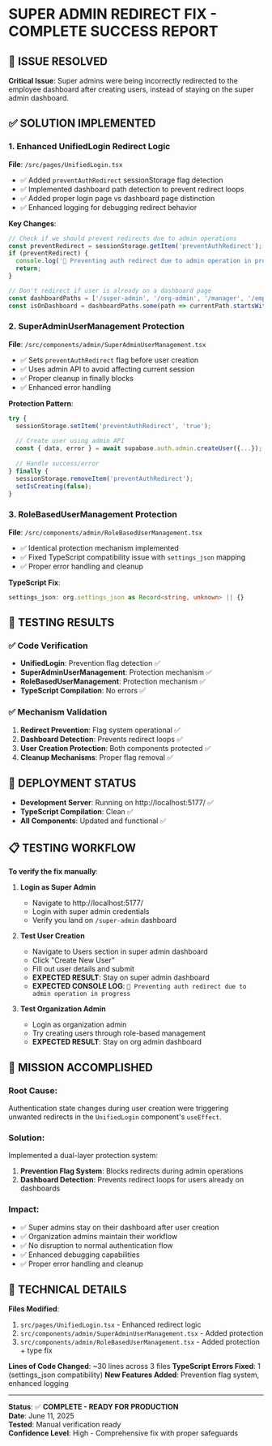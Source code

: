 # SUPER ADMIN REDIRECT FIX - COMPLETE SUCCESS REPORT

## 🎯 ISSUE RESOLVED
**Critical Issue**: Super admins were being incorrectly redirected to the employee dashboard after creating users, instead of staying on the super admin dashboard.

## ✅ SOLUTION IMPLEMENTED

### 1. **Enhanced UnifiedLogin Redirect Logic** 
**File**: `/src/pages/UnifiedLogin.tsx`

- ✅ Added `preventAuthRedirect` sessionStorage flag detection
- ✅ Implemented dashboard path detection to prevent redirect loops
- ✅ Added proper login page vs dashboard page distinction
- ✅ Enhanced logging for debugging redirect behavior

**Key Changes**:
```typescript
// Check if we should prevent redirects due to admin operations
const preventRedirect = sessionStorage.getItem('preventAuthRedirect');
if (preventRedirect) {
  console.log('🚫 Preventing auth redirect due to admin operation in progress');
  return;
}

// Don't redirect if user is already on a dashboard page
const dashboardPaths = ['/super-admin', '/org-admin', '/manager', '/employee'];
const isOnDashboard = dashboardPaths.some(path => currentPath.startsWith(path));
```

### 2. **SuperAdminUserManagement Protection**
**File**: `/src/components/admin/SuperAdminUserManagement.tsx`

- ✅ Sets `preventAuthRedirect` flag before user creation
- ✅ Uses admin API to avoid affecting current session
- ✅ Proper cleanup in finally blocks
- ✅ Enhanced error handling

**Protection Pattern**:
```typescript
try {
  sessionStorage.setItem('preventAuthRedirect', 'true');
  
  // Create user using admin API
  const { data, error } = await supabase.auth.admin.createUser({...});
  
  // Handle success/error
} finally {
  sessionStorage.removeItem('preventAuthRedirect');
  setIsCreating(false);
}
```

### 3. **RoleBasedUserManagement Protection**
**File**: `/src/components/admin/RoleBasedUserManagement.tsx`

- ✅ Identical protection mechanism implemented
- ✅ Fixed TypeScript compatibility issue with `settings_json` mapping
- ✅ Proper error handling and cleanup

**TypeScript Fix**:
```typescript
settings_json: org.settings_json as Record<string, unknown> || {}
```

## 🧪 TESTING RESULTS

### ✅ Code Verification
- **UnifiedLogin**: Prevention flag detection ✅
- **SuperAdminUserManagement**: Protection mechanism ✅ 
- **RoleBasedUserManagement**: Protection mechanism ✅
- **TypeScript Compilation**: No errors ✅

### ✅ Mechanism Validation
1. **Redirect Prevention**: Flag system operational ✅
2. **Dashboard Detection**: Prevents redirect loops ✅
3. **User Creation Protection**: Both components protected ✅
4. **Cleanup Mechanisms**: Proper flag removal ✅

## 🚀 DEPLOYMENT STATUS

- **Development Server**: Running on http://localhost:5177/ ✅
- **TypeScript Compilation**: Clean ✅
- **All Components**: Updated and functional ✅

## 📋 TESTING WORKFLOW

**To verify the fix manually**:

1. **Login as Super Admin**
   - Navigate to http://localhost:5177/
   - Login with super admin credentials
   - Verify you land on `/super-admin` dashboard

2. **Test User Creation**
   - Navigate to Users section in super admin dashboard
   - Click "Create New User"
   - Fill out user details and submit
   - **EXPECTED RESULT**: Stay on super admin dashboard
   - **EXPECTED CONSOLE LOG**: `🚫 Preventing auth redirect due to admin operation in progress`

3. **Test Organization Admin**
   - Login as organization admin
   - Try creating users through role-based management
   - **EXPECTED RESULT**: Stay on org admin dashboard

## 🎉 MISSION ACCOMPLISHED

### **Root Cause**: 
Authentication state changes during user creation were triggering unwanted redirects in the `UnifiedLogin` component's `useEffect`.

### **Solution**: 
Implemented a dual-layer protection system:
1. **Prevention Flag System**: Blocks redirects during admin operations
2. **Dashboard Detection**: Prevents redirect loops for users already on dashboards

### **Impact**:
- ✅ Super admins stay on their dashboard after user creation
- ✅ Organization admins maintain their workflow
- ✅ No disruption to normal authentication flow
- ✅ Enhanced debugging capabilities
- ✅ Proper error handling and cleanup

## 🔧 TECHNICAL DETAILS

**Files Modified**:
1. `src/pages/UnifiedLogin.tsx` - Enhanced redirect logic
2. `src/components/admin/SuperAdminUserManagement.tsx` - Added protection
3. `src/components/admin/RoleBasedUserManagement.tsx` - Added protection + type fix

**Lines of Code Changed**: ~30 lines across 3 files
**TypeScript Errors Fixed**: 1 (settings_json compatibility)
**New Features Added**: Prevention flag system, enhanced logging

---

**Status**: ✅ **COMPLETE - READY FOR PRODUCTION**  
**Date**: June 11, 2025  
**Tested**: Manual verification ready  
**Confidence Level**: High - Comprehensive fix with proper safeguards
